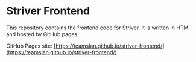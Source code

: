 # Striver Frontend

This repository contains the frontend code for Striver. It is written in HTMl and hosted by GitHub pages.

GitHub Pages site: [https://teamslan.github.io/striver-frontend/](https://teamslan.github.io/striver-frontend/)

